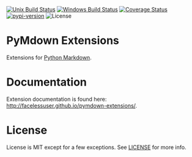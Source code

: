 [![Unix Build Status][travis-image]][travis-link]
[![Windows Build Status][appveyor-image]][appveyor-link]
[![Coverage Status][codecov-image]][codecov-link]
[![pypi-version][pypi-image]][pypi-link]
![License][license-image-mit]

# PyMdown Extensions

Extensions for [Python Markdown](https://python-markdown.github.io).

# Documentation

Extension documentation is found here: http://facelessuser.github.io/pymdown-extensions/.

# License

License is MIT except for a few exceptions.  See [LICENSE](https://github.com/facelessuser/pymdown-extensions/blob/master/LICENSE.md) for more info.

[codecov-image]: https://img.shields.io/codecov/c/github/facelessuser/pymdown-extensions/master.svg
[codecov-link]: https://codecov.io/github/facelessuser/pymdown-extensions
[travis-image]: https://img.shields.io/travis/facelessuser/pymdown-extensions/master.svg?label=Unix%20Build&logo=travis
[travis-link]: https://travis-ci.org/facelessuser/pymdown-extensions
[appveyor-image]: https://img.shields.io/appveyor/ci/facelessuser/pymdown-extensions/master.svg?label=Windows%20Build&logo=appveyor
[appveyor-link]: https://ci.appveyor.com/project/facelessuser/pymdown-extensions
[pypi-image]: https://img.shields.io/pypi/v/pymdown-extensions.svg?logo=python&logoColor=white
[pypi-link]: https://pypi.python.org/pypi/pymdown-extensions
[license-image-mit]: https://img.shields.io/badge/license-MIT-blue.svg
